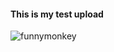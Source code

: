 #### This is my test upload

![funnymonkey](https://i.ytimg.com/vi/4rv0G6p2jZ4/hqdefault.jpg "monkey here")



